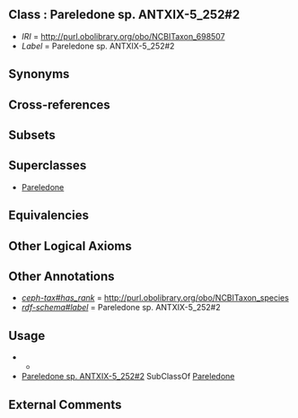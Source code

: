 
## Class : Pareledone sp. ANTXIX-5_252#2

 * *IRI* = http://purl.obolibrary.org/obo/NCBITaxon_698507
 * *Label* = Pareledone sp. ANTXIX-5_252#2

## Synonyms


## Cross-references


## Subsets


## Superclasses

 * [Pareledone](../../NCBITaxon/43/NCBITaxon_158843.md)

## Equivalencies


## Other Logical Axioms


## Other Annotations

 * *[ceph-tax#has_rank](../../ceph-tax#has/nk/ceph-tax#has_rank.md)* = http://purl.obolibrary.org/obo/NCBITaxon_species
 * *[rdf-schema#label](../../el/rdf-schema#label.md)* = Pareledone sp. ANTXIX-5_252#2

## Usage

 * -
 * [Pareledone sp. ANTXIX-5_252#2](../../NCBITaxon/07/NCBITaxon_698507.md) SubClassOf [Pareledone](../../NCBITaxon/43/NCBITaxon_158843.md)

## External Comments

